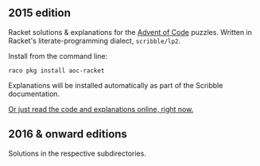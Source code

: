 2015 edition
-

Racket solutions &amp; explanations for the [Advent of Code](http://adventofcode.com) puzzles. Written in Racket's literate-programming dialect, `scribble/lp2`.

Install from the command line:

    raco pkg install aoc-racket

Explanations will be installed automatically as part of the Scribble documentation.

[Or just read the code and explanations online, right now.](http://pkg-build.racket-lang.org/doc/aoc-racket/)

2016 & onward editions
-

Solutions in the respective subdirectories.

